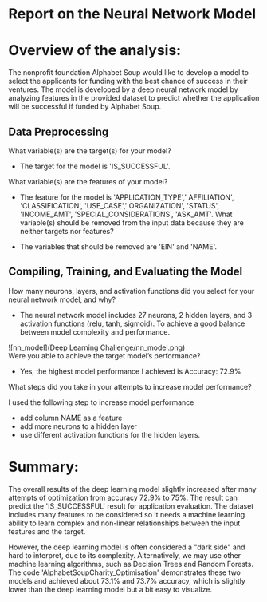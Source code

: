 

# Report on the Neural Network Model


# Overview of the analysis:

The nonprofit foundation Alphabet Soup would like to develop a model to select the applicants for funding with the best chance of success in their ventures. The model is developed by a deep neural network model by analyzing features in the provided dataset to predict whether the application will be successful if funded by Alphabet Soup.

## Data Preprocessing
What variable(s) are the target(s) for your model?

- The target for the model is 'IS_SUCCESSFUL'.

What variable(s) are the features of your model?

- The feature for the model is 'APPLICATION_TYPE',' AFFILIATION', 'CLASSIFICATION', 'USE_CASE',' ORGANIZATION', 'STATUS', 'INCOME_AMT', 'SPECIAL_CONSIDERATIONS', 'ASK_AMT'.
What variable(s) should be removed from the input data because they are neither targets nor features?

- The variables that should be removed are 'EIN' and 'NAME'.

## Compiling, Training, and Evaluating the Model

How many neurons, layers, and activation functions did you select for your neural network model, and why?

- The neural network model includes 27 neurons, 2 hidden layers, and 3 activation functions (relu, tanh, sigmoid). To achieve a good balance between model complexity and performance.


![nn_model](Deep Learning Challenge/nn_model.png)
<br>
Were you able to achieve the target model’s performance?

- Yes, the highest model performance I achieved is Accuracy: 72.9%

What steps did you take in your attempts to increase model performance?

I used the following step to increase model performance
- add column NAME as a feature
- add more neurons to a hidden layer
- use different activation functions for the hidden layers.


# Summary:
The overall results of the deep learning model slightly increased after many attempts of optimization from accuracy 72.9% to 75%. The result can predict the 'IS_SUCCESSFUL' result for application evaluation. The dataset includes many features to be considered so it needs a machine learning ability to learn complex and non-linear relationships between the input features and the target.

However, the deep learning model is often considered a "dark side" and hard to interpret, due to its complexity. Alternatively, we may use other machine learning algorithms, such as Decision Trees and Random Forests. The code 'AlphabetSoupCharity_Optimisation' demonstrates these two models and achieved about 73.1% and 73.7% accuracy, which is slightly lower than the deep learning model but a bit easy to visualize.


